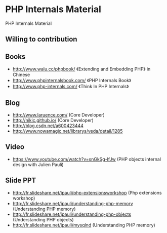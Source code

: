 # PHP Internals Material

PHP Internals Material

## Willing to contribution

## Books
- http://www.walu.cc/phpbook/ 《Extending and Embedding PHP》 in Chinese
- http://www.phpinternalsbook.com/ 《PHP Internals Book》
- http://www.php-internals.com/ 《Think In PHP Internals》

## Blog
 - http://www.laruence.com/ (Core Developer)
 - http://nikic.github.io/ (Core Developer)
 - http://blog.csdn.net/a600423444
 - http://www.nowamagic.net/librarys/veda/detail/1285

## Video
 - https://www.youtube.com/watch?v=snGkSg-lfJw (PHP objects internal design with Julien Pauli)

## Slide PPT
 - http://fr.slideshare.net/jpauli/php-extensionsworkshop (Php extensions workshop)
 - http://fr.slideshare.net/jpauli/understanding-php-memory (Understanding PHP memory)
 - http://fr.slideshare.net/jpauli/understanding-php-objects (Understanding PHP objects)
 - http://fr.slideshare.net/jpauli/mysqlnd (Understanding PHP memory)

